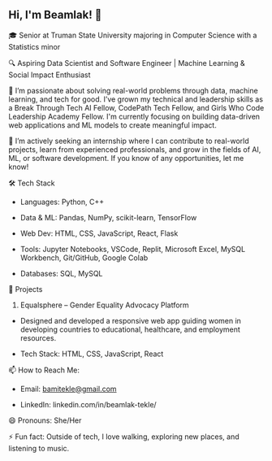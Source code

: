## Hi, I'm Beamlak! 👋
🎓 Senior at Truman State University majoring in Computer Science with a Statistics minor

🔍 Aspiring Data Scientist and Software Engineer | Machine Learning & Social Impact Enthusiast



🌱 I’m passionate about solving real-world problems through data, machine learning, and tech for good. I’ve grown my technical and leadership skills as a Break Through Tech AI Fellow, CodePath Tech Fellow, and Girls Who Code Leadership Academy Fellow. I'm currently focusing on building data-driven web applications and ML models to create meaningful impact.


🤔 I’m actively seeking an internship where I can contribute to real-world projects, learn from experienced professionals, and grow in the fields of AI, ML, or software development. If you know of any opportunities, let me know!




🛠 Tech Stack

- Languages: Python, C++

- Data & ML: Pandas, NumPy, scikit-learn, TensorFlow

- Web Dev: HTML, CSS, JavaScript, React, Flask

- Tools: Jupyter Notebooks, VSCode, Replit, Microsoft Excel, MySQL Workbench, Git/GitHub, Google Colab

- Databases: SQL, MySQL




🚀 Projects

1. Equalsphere – Gender Equality Advocacy Platform
   
- Designed and developed a responsive web app guiding women in developing countries to educational, healthcare, and employment resources.

- Tech Stack: HTML, CSS, JavaScript, React




📫 How to Reach Me: 

- Email: bamitekle@gmail.com

- LinkedIn: linkedin.com/in/beamlak-tekle/




😄 Pronouns: She/Her



⚡ Fun fact: Outside of tech, I love walking, exploring new places, and listening to music.
<!--
**BeamlakTekle/BeamlakTekle** is a ✨ _special_ ✨ repository because its `README.md` (this file) appears on your GitHub profile.


🎓 Senior at Truman State University majoring in Computer Science with a Statistics minor
🔍 Aspiring Data Scientist and Software Engineer | Machine Learning & Social Impact Enthusiast


🌱 I’m passionate about solving real-world problems through data, machine learning, and tech for good. I’ve grown my technical and leadership skills as a Break Through Tech AI Fellow, CodePath Tech Fellow, and Girls Who Code Leadership Academy Fellow. I'm currently focusing on building data-driven web applications and ML models to create meaningful impact.


🤔 I’m actively seeking an internship where I can contribute to real-world projects, learn from experienced professionals, and grow in the fields of AI, ML, or software development. If you know of any opportunities, let me know!


🛠 Tech Stack
Languages: Python, C++
Data & ML: Pandas, NumPy, scikit-learn, TensorFlow
Web Dev: HTML, CSS, JavaScript, React, Flask
Tools: Jupyter Notebooks, VSCode, Replit, Microsoft Excel, MySQL Workbench, Git/GitHub, Google Colab
Databases: SQL, MySQL


🚀 Projects
1. Equalsphere – Gender Equality Advocacy Platform
Designed and developed a responsive web app guiding women in developing countries to educational, healthcare, and employment resources.
Tech Stack: HTML, CSS, JavaScript, React


📫 How to Reach Me: 
Email: bamitekle@gmail.com
LinkedIn: linkedin.com/in/beamlak-tekle/


😄 Pronouns: She/Her

⚡ Fun fact: Outside of tech, I love walking, exploring new places, and listening to music.

 


-->
